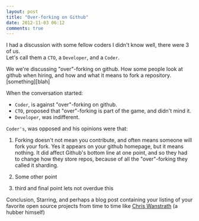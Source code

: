 ```yaml
---
layout: post
title: "Over-forking on Github"
date: 2012-11-03 06:12
comments: true
---
```


I had a discussion with some fellow coders I didn't know well, there were 3 of us.  
Let's call them a <code>CTO</code>, a <code>Developer</code>, and a <code>Coder</code>.

We we're discussing "over"-forking on github. How some people look at github when hiring, and how and what it means to fork a repository. [something][blah]

When the conversation started:

- <code>Coder</code>, is against "over"-forking on github.
- <code>CTO</code>, proposed that "over"-forking is part of the game, and didn't mind it.
- <code>Developer</code>, was indifferent.

<code>Coder's</code>, was opposed and his opinions were that:

1. Forking doesn't not mean you contribute, and often means someone will fork your fork. Yes it appears on your github homepage, but it means nothing. It did affect Github's bottom line at one point, and so they had to change how they store repos, because of all the "over"-forking they called it sharding.

2. Some other point

3. third and final point lets not overdue this

Conclusion, Starring, and perhaps a blog post containing your listing of your favorite open source projects from time to time like [Chris Wanstrath][ozmm-best-of-2009] (a hubber himself)

  [ozmm-best-of-2009]: http://ozmm.org/posts/2009_open_source_top_ten.html

  